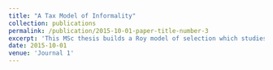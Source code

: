 ```yaml
---
title: "A Tax Model of Informality"
collection: publications
permalink: /publication/2015-10-01-paper-title-number-3
excerpt: 'This MSc thesis builds a Roy model of selection which studies a firm's choice to register with tax authority.'
date: 2015-10-01
venue: 'Journal 1'
---
```


